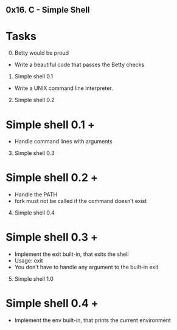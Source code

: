 ## 0x16. C - Simple Shell
# Tasks
0. Betty would be proud
- Write a beautiful code that passes the Betty checks
1. Simple shell 0.1
- Write a UNIX command line interpreter.
2. Simple shell 0.2
# Simple shell 0.1 +
- Handle command lines with arguments
3. Simple shell 0.3
# Simple shell 0.2 +
- Handle the PATH
- fork must not be called if the command doesn’t exist
4. Simple shell 0.4
# Simple shell 0.3 +
- Implement the exit built-in, that exits the shell
- Usage: exit
- You don’t have to handle any argument to the built-in exit
5. Simple shell 1.0
# Simple shell 0.4 +
- Implement the env built-in, that prints the current environment
